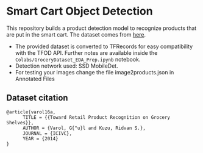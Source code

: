 # Smart Cart Object Detection
This repository builds a product detection model to recognize products that are put in the smart cart. The dataset comes from [here](https://github.com/gulvarol/grocerydataset).

* The provided dataset is converted to TFRecords for easy compatibility with the TFOD API. Further notes are available inside the `Colabs/GroceryDataset_EDA_Prep.ipynb` notebook.
* Detection network used: SSD MobileDet.
* For testing your images change the file image2products.json in Annotated Files

## Dataset citation
```
@article{varol16a,
      TITLE = {{Toward Retail Product Recognition on Grocery Shelves}},
      AUTHOR = {Varol, G{"u}l and Kuzu, Ridvan S.},
      JOURNAL = {ICIVC},
      YEAR = {2014}
}
```
